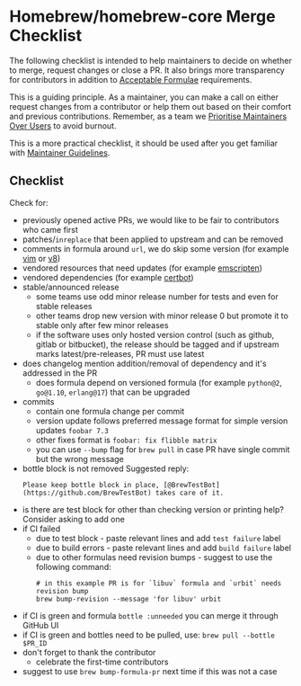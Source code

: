# Homebrew/homebrew-core Merge Checklist

The following checklist is intended to help maintainers to decide on
whether to merge, request changes or close a PR. It also brings more
transparency for contributors in addition to
[Acceptable Formulae](Acceptable-Formulae.md) requirements.

This is a guiding principle. As a maintainer, you can make a call on either
request changes from a contributor or help them out based on their comfort and
previous contributions. Remember, as a team we
[Prioritise Maintainers Over Users](Maintainers-Avoiding-Burnout.md) to avoid
burnout.

This is a more practical checklist, it should be used after you get familiar with
[Maintainer Guidelines](Maintainer-Guidelines.md).

## Checklist

Check for:

- previously opened active PRs, we would like to be fair to contributors who came first
- patches/`inreplace` that been applied to upstream and can be removed
- comments in formula around `url`, we do skip some version (for example [vim](https://github.com/Homebrew/homebrew-core/blob/359dbb190bb3776c4d6a1f603a271dd8f186f077/Formula/vim.rb#L4) or [v8](https://github.com/Homebrew/homebrew-core/blob/359dbb190bb3776c4d6a1f603a271dd8f186f077/Formula/v8.rb#L4))
- vendored resources that need updates (for example [emscripten](https://github.com/Homebrew/homebrew-core/commit/57126ac765c3ac5201ce53bcdebf7a0e19071eba))
- vendored dependencies (for example [certbot](https://github.com/Homebrew/homebrew-core/pull/42966/files))
- stable/announced release
  - some teams use odd minor release number for tests and even for stable releases
  - other teams drop new version with minor release 0 but promote it to stable only after few minor releases
  - if the software uses only hosted version control (such as github, gitlab or bitbucket), the release should be tagged and if upstream marks latest/pre-releases, PR must use latest
- does changelog mention addition/removal of dependency and it's addressed in the PR
  - does formula depend on versioned formula (for example `python@2`, `go@1.10`, `erlang@17`) that can be upgraded
- commits
  - contain one formula change per commit
  - version update follows preferred message format for simple version updates `foobar 7.3`
  - other fixes format is `foobar: fix flibble matrix`
  - you can use `--bump` flag for `brew pull` in case PR have single commit but the wrong message
- bottle block is not removed
  Suggested reply:
  ```
  Please keep bottle block in place, [@BrewTestBot](https://github.com/BrewTestBot) takes care of it.
  ```
- is there are test block for other than checking version or printing help? Consider asking to add one
- if CI failed
  - due to test block - paste relevant lines and add `test failure` label
  - due to build errors - paste relevant lines and add `build failure` label
  - due to other formulas need revision bumps - suggest to use the following command:
    ```
    # in this example PR is for `libuv` formula and `urbit` needs revision bump
    brew bump-revision --message 'for libuv' urbit
    ```
- if CI is green and formula `bottle :unneeded` you can merge it through GitHub UI
- if CI is green and bottles need to be pulled, use: `brew pull --bottle $PR_ID`
- don't forget to thank the contributor
  - celebrate the first-time contributors
- suggest to use `brew bump-formula-pr` next time if this was not a case

